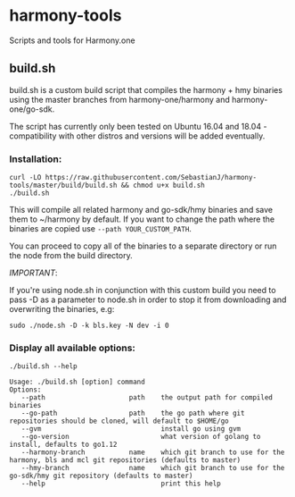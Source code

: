 # harmony-tools
Scripts and tools for Harmony.one


## build.sh
build.sh is a custom build script that compiles the harmony + hmy binaries using the master branches from harmony-one/harmony and harmony-one/go-sdk.

The script has currently only been tested on Ubuntu 16.04 and 18.04 - compatibility with other distros and versions will be added eventually.

### Installation:

```
curl -LO https://raw.githubusercontent.com/SebastianJ/harmony-tools/master/build/build.sh && chmod u+x build.sh
./build.sh
```

This will compile all related harmony and go-sdk/hmy binaries and save them to ~/harmony by default. If you want to change the path where the binaries are copied use `--path YOUR_CUSTOM_PATH`.

You can proceed to copy all of the binaries to a separate directory or run the node from the build directory.

*IMPORTANT*:

If you're using node.sh in conjunction with this custom build you need to pass -D as a parameter to node.sh in order to stop it from downloading and overwriting the binaries, e.g:

```
sudo ./node.sh -D -k bls.key -N dev -i 0
```

### Display all available options:
```
./build.sh --help
```

```
Usage: ./build.sh [option] command
Options:
   --path                     path    the output path for compiled binaries
   --go-path                  path    the go path where git repositories should be cloned, will default to $HOME/go
   --gvm                              install go using gvm
   --go-version                       what version of golang to install, defaults to go1.12
   --harmony-branch           name    which git branch to use for the harmony, bls and mcl git repositories (defaults to master)
   --hmy-branch               name    which git branch to use for the go-sdk/hmy git repository (defaults to master)
   --help                             print this help
```
